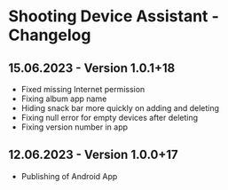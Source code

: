 # Shooting Device Assistant - Changelog

## 15.06.2023 - Version 1.0.1+18
* Fixed missing Internet permission
* Fixing album app name
* Hiding snack bar more quickly on adding and deleting
* Fixing null error for empty devices after deleting
* Fixing version number in app

## 12.06.2023 - Version 1.0.0+17
* Publishing of Android App